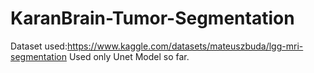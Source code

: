 # KaranBrain-Tumor-Segmentation
Dataset used:https://www.kaggle.com/datasets/mateuszbuda/lgg-mri-segmentation
Used only Unet Model so far.
